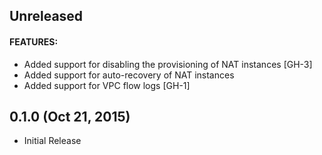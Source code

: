 ## Unreleased

#### FEATURES:

* Added support for disabling the provisioning of NAT instances [GH-3]
* Added support for auto-recovery of NAT instances
* Added support for VPC flow logs [GH-1]

## 0.1.0 (Oct 21, 2015)

* Initial Release
